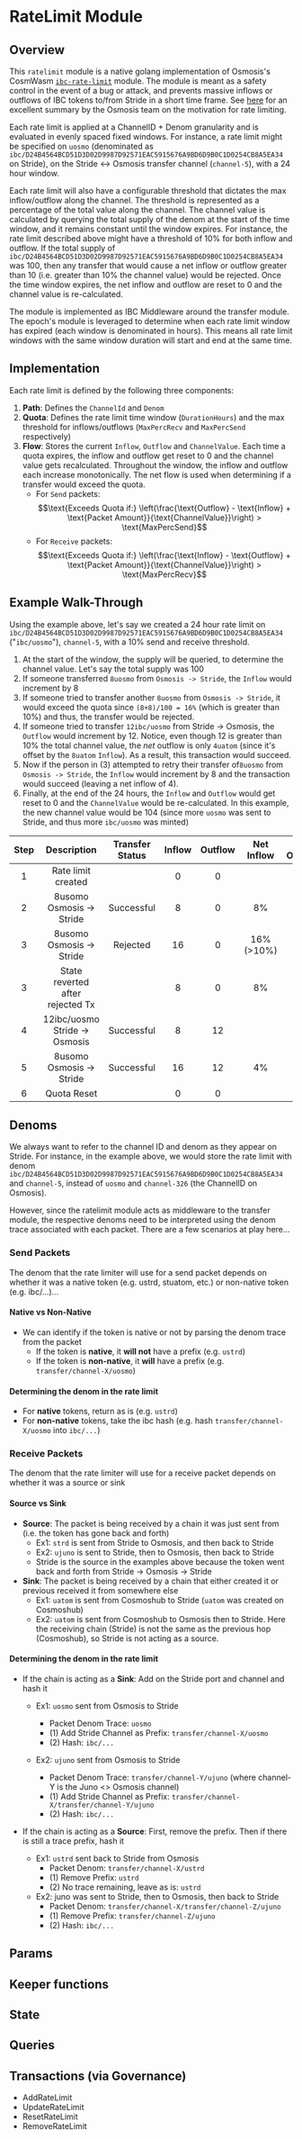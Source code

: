# RateLimit Module
## Overview
This `ratelimit` module is a native golang implementation of Osmosis's CosmWasm [`ibc-rate-limit`](https://github.com/osmosis-labs/osmosis/tree/main/x/ibc-rate-limit) module. The module is meant as a safety control in the event of a bug or attack, and prevents massive inflows or outflows of IBC tokens to/from Stride in a short time frame. See [here](https://github.com/osmosis-labs/osmosis/tree/main/x/ibc-rate-limit#motivation) for an excellent summary by the Osmosis team on the motivation for rate limiting.

Each rate limit is applied at a ChannelID + Denom granularity and is evaluated in evenly spaced fixed windows. For instance, a rate limit might be specified on `uosmo` (denominated as `ibc/D24B4564BCD51D3D02D9987D92571EAC5915676A9BD6D9B0C1D0254CB8A5EA34` on Stride), on the Stride <-> Osmosis transfer channel (`channel-5`), with a 24 hour window. 

Each rate limit will also have a configurable threshold that dictates the max inflow/outflow along the channel. The threshold is represented as a percentage of the total value along the channel. The channel value is calculated by querying the total supply of the denom at the start of the time window, and it remains constant until the window expires. For instance, the rate limit described above might have a threshold of 10% for both inflow and outflow. If the total supply of `ibc/D24B4564BCD51D3D02D9987D92571EAC5915676A9BD6D9B0C1D0254CB8A5EA34` was 100, then any transfer that would cause a net inflow or outflow greater than 10 (i.e. greater than 10% the channel value) would be rejected. Once the time window expires, the net inflow and outflow are reset to 0 and the channel value is re-calculated.

The module is implemented as IBC Middleware around the transfer module. The epoch's module is leveraged to determine when each rate limit window has expired (each window is denominated in hours). This means all rate limit windows with the same window duration will start and end at the same time.

## Implementation
Each rate limit is defined by the following three components:
1. **Path**: Defines the `ChannelId` and `Denom`
2. **Quota**: Defines the rate limit time window (`DurationHours`) and the max threshold for inflows/outflows (`MaxPercRecv` and `MaxPercSend` respectively)
3. **Flow**: Stores the current `Inflow`, `Outflow` and `ChannelValue`. Each time a quota expires, the inflow and outflow get reset to 0 and the channel value gets recalculated. Throughout the window, the inflow and outflow each increase monotonically. The net flow is used when determining if a transfer would exceed the quota. 
    * For `Send` packets: 
    $$\text{Exceeds Quota if:} \left(\frac{\text{Outflow} - \text{Inflow} + \text{Packet Amount}}{\text{ChannelValue}}\right) > \text{MaxPercSend}$$
    * For `Receive` packets: 
    $$\text{Exceeds Quota if:} \left(\frac{\text{Inflow} - \text{Outflow} + \text{Packet Amount}}{\text{ChannelValue}}\right) > \text{MaxPercRecv}$$

## Example Walk-Through
Using the example above, let's say we created a 24 hour rate limit on `ibc/D24B4564BCD51D3D02D9987D92571EAC5915676A9BD6D9B0C1D0254CB8A5EA34` ("`ibc/uosmo`"), `channel-5`, with a 10% send and receive threshold. 
1. At the start of the window, the supply will be queried, to determine the channel value. Let's say the total supply was 100
2. If someone transferred `8uosmo` from `Osmosis -> Stride`, the `Inflow` would increment by 8
3. If someone tried to transfer another `8uosmo` from `Osmosis -> Stride`, it would exceed the quota since `(8+8)/100 = 16%` (which is greater than 10%) and thus, the transfer would be rejected.
4. If someone tried to transfer `12ibc/uosmo` from Stride -> Osmosis, the `Outflow` would increment by 12. Notice, even though 12 is greater than 10% the total channel value, the *net* outflow is only `4uatom` (since it's offset by the `8uatom` `Inflow`). As a result, this transaction would succeed.
5. Now if the person in (3) attempted to retry their transfer of`8uosmo` from `Osmosis -> Stride`, the `Inflow` would increment by 8 and the transaction would succeed (leaving a net inflow of 4).
6. Finally, at the end of the 24 hours, the `Inflow` and `Outflow` would get reset to 0 and the `ChannelValue` would be re-calculated. In this example, the new channel value would be 104 (since more `uosmo` was sent to Stride, and thus more `ibc/uosmo` was minted)

| Step |            Description           | Transfer Status | Inflow | Outflow | Net Inflow | Net Outflow | Channel Value |
|:----:|:--------------------------------:|:---------------:|:------:|:-------:|:----------:|:-----------:|:-------------:|
|   1  |        Rate limit created        |                 |    0   |    0    |            |             |      100      |
|   2  |      8usomo Osmosis → Stride     |    Successful   |    8   |    0    |     8%     |             |      100      |
|   3  |      8usomo Osmosis → Stride     |     Rejected    |   16   |    0    | 16% (>10%) |             |      100      |
|   3  | State reverted after rejected Tx |                 |    8   |    0    |     8%     |             |      100      |
|   4  |   12ibc/uosmo Stride → Osmosis   |    Successful   |    8   |    12   |            |      4%     |      100      |
|   5  |      8usomo Osmosis → Stride     |    Successful   |   16   |    12   |     4%     |             |      100      |
|   6  |            Quota Reset           |                 |    0   |    0    |            |             |      104      |


## Denoms
We always want to refer to the channel ID and denom as they appear on Stride. For instance, in the example above, we would store the rate limit with denom `ibc/D24B4564BCD51D3D02D9987D92571EAC5915676A9BD6D9B0C1D0254CB8A5EA34` and `channel-5`, instead of `uosmo` and `channel-326` (the ChannelID on Osmosis).

However, since the ratelimit module acts as middleware to the transfer module, the respective denoms need to be interpreted using the denom trace associated with each packet. There are a few scenarios at play here...

### Send Packets
The denom that the rate limiter will use for a send packet depends on whether it was a native token (e.g. ustrd, stuatom, etc.) or non-native token (e.g. ibc/...)...
#### Native vs Non-Native
* We can identify if the token is native or not by parsing the denom trace from the packet
    * If the token is **native**, it **will not** have a prefix (e.g. `ustrd`)
    * If the token is **non-native**, it **will** have a prefix (e.g. `transfer/channel-X/uosmo`)
#### Determining the denom in the rate limit
* For **native** tokens, return as is (e.g. `ustrd`)
* For **non-native** tokens, take the ibc hash (e.g. hash `transfer/channel-X/uosmo` into `ibc/...`)

### Receive Packets
The denom that the rate limiter will use for a receive packet depends on whether it was a source or sink
#### Source vs Sink
* **Source**: The packet is being received by a chain it was just sent from (i.e. the token has gone back and forth)
    * Ex1: `strd` is sent from Stride to Osmosis, and then back to Stride 
    * Ex2: `ujuno` is sent to Stride, then to Osmosis, then back to Stride 
    * Stride is the source in the examples above because the token went back and forth from Stride -> Osmosis -> Stride
* **Sink**: The packet is being received by a chain that either created it or previous received it from somewhere else
    * Ex1: `uatom` is sent from Cosmoshub to Stride (`uatom` was created on Cosmoshub)
    * Ex2: `uatom` is sent from Cosmoshub to Osmosis then to Stride. Here the receiving chain (Stride) is not the same as the previous hop (Cosmoshub), so Stride is not acting as a source.
#### Determining the denom in the rate limit
* If the chain is acting as a **Sink**: Add on the Stride port and channel and hash it
    * Ex1: `uosmo` sent from Osmosis to Stride
        * Packet Denom Trace: `uosmo`
        * (1) Add Stride Channel as Prefix:  `transfer/channel-X/uosmo`
        * (2) Hash: `ibc/...`

    * Ex2: `ujuno` sent from Osmosis to Stride
        * Packet Denom Trace: `transfer/channel-Y/ujuno` (where channel-Y is the Juno <> Osmosis channel)
        * (1) Add Stride Channel as Prefix:  `transfer/channel-X/transfer/channel-Y/ujuno`
        * (2) Hash: `ibc/...`

* If the chain is acting as a **Source**: First, remove the prefix. Then if there is still a trace prefix, hash it
    * Ex1: `ustrd` sent back to Stride from Osmosis
        * Packet Denom: `transfer/channel-X/ustrd`
        * (1) Remove Prefix: `ustrd`
        * (2) No trace remaining, leave as is: `ustrd`
    * Ex2: juno was sent to Stride, then to Osmosis, then back to Stride
        * Packet Denom: `transfer/channel-X/transfer/channel-Z/ujuno`
        * (1) Remove Prefix: `transfer/channel-Z/ujuno`
        * (2) Hash: `ibc/...`

## Params

## Keeper functions

## State

## Queries


## Transactions (via Governance)

- AddRateLimit
- UpdateRateLimit
- ResetRateLimit
- RemoveRateLimit
